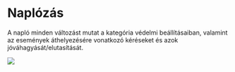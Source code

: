 # Naplózás

A napló minden változást mutat a kategória védelmi beállításaiban, valamint az események áthelyezésére vonatkozó kéréseket és azok jóváhagyását/elutasítását.

![](../assets/category_logging.png)
